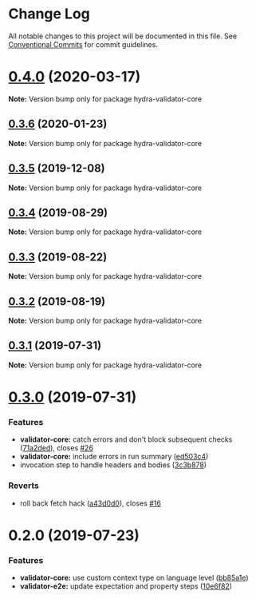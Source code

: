 # Change Log

All notable changes to this project will be documented in this file.
See [Conventional Commits](https://conventionalcommits.org) for commit guidelines.

# [0.4.0](https://github.com/hypermedia-app/hydra-validator/compare/hydra-validator-core@0.3.6...hydra-validator-core@0.4.0) (2020-03-17)

**Note:** Version bump only for package hydra-validator-core





## [0.3.6](https://github.com/hypermedia-app/hydra-validator/compare/hydra-validator-core@0.3.5...hydra-validator-core@0.3.6) (2020-01-23)

**Note:** Version bump only for package hydra-validator-core





## [0.3.5](https://github.com/hypermedia-app/hydra-validator/compare/hydra-validator-core@0.3.4...hydra-validator-core@0.3.5) (2019-12-08)

**Note:** Version bump only for package hydra-validator-core





## [0.3.4](https://github.com/hypermedia-app/hydra-validator/compare/hydra-validator-core@0.3.3...hydra-validator-core@0.3.4) (2019-08-29)

**Note:** Version bump only for package hydra-validator-core





## [0.3.3](https://github.com/hypermedia-app/hydra-validator/compare/hydra-validator-core@0.3.2...hydra-validator-core@0.3.3) (2019-08-22)

**Note:** Version bump only for package hydra-validator-core





## [0.3.2](https://github.com/hypermedia-app/hydra-validator/compare/hydra-validator-core@0.3.1...hydra-validator-core@0.3.2) (2019-08-19)

**Note:** Version bump only for package hydra-validator-core





## [0.3.1](https://github.com/hypermedia-app/hydra-validator/compare/hydra-validator-core@0.3.0...hydra-validator-core@0.3.1) (2019-07-31)

**Note:** Version bump only for package hydra-validator-core





# [0.3.0](https://github.com/hypermedia-app/hydra-validator/compare/hydra-validator-core@0.2.0...hydra-validator-core@0.3.0) (2019-07-31)


### Features

* **validator-core:** catch errors and don't block subsequent checks ([71a2ded](https://github.com/hypermedia-app/hydra-validator/commit/71a2ded)), closes [#26](https://github.com/hypermedia-app/hydra-validator/issues/26)
* **validator-core:** include errors in run summary ([ed503c4](https://github.com/hypermedia-app/hydra-validator/commit/ed503c4))
* invocation step to handle headers and bodies ([3c3b878](https://github.com/hypermedia-app/hydra-validator/commit/3c3b878))


### Reverts

* roll back fetch hack ([a43d0d0](https://github.com/hypermedia-app/hydra-validator/commit/a43d0d0)), closes [#16](https://github.com/hypermedia-app/hydra-validator/issues/16)





# 0.2.0 (2019-07-23)


### Features

* **validator-core:** use custom context type on language level ([bb85a1e](https://github.com/hypermedia-app/hydra-validator/commit/bb85a1e))
* **validator-e2e:** update expectation and property steps ([10e6f82](https://github.com/hypermedia-app/hydra-validator/commit/10e6f82))
